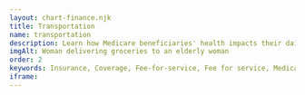 ```yaml
---
layout: chart-finance.njk
title: Transportation
name: transportation
description: Learn how Medicare beneficiaries' health impacts their daily travel activities.
imgAlt: Woman delivering groceries to an elderly woman
order: 2
keywords: Insurance, Coverage, Fee-for-service, Fee for service, Medicare Advantage, MA, Chronic, Sex, Gender, Age, Language, English, Income, Race, Ethnicity, Dual eligible, Dual, Dually eligible, Geography, Urban, Rural, Region, Metropolitan, Health status, Disability, Drive, Driving, Travel, Transit, Mobility, Ride, Rides, Taxi, Access, Access to care
iframe: 
---
```

